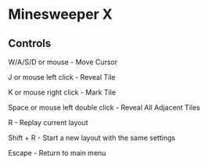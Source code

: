 # Minesweeper X

## Controls

W/A/S/D or mouse - Move Cursor

J or mouse left click - Reveal Tile

K or mouse right click - Mark Tile

Space or mouse left double click - Reveal All Adjacent Tiles

R - Replay current layout

Shift + R - Start a new layout with the same settings

Escape - Return to main menu

